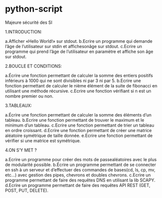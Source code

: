 # python-script
Majeure sécurité des SI


1.INTRODUCTION:

  a.Afficher «Hello World!» sur stdout.
  b.Ecrire un programme qui demande l’âge de l’utilisateur sur stdin et affichesonâge sur stdout.
  c.Ecrire un programme qui prend l’âge de l’utilisateur en paramètre et affiche son âge sur stdout.

2.BOUCLE ET CONDITIONS:
  
   a.Écrire une fonction permettant de calculer la somme des entiers positifs inférieurs à 1000 qui ne sont divisibles ni par 3 ni par 5.
   b.Ecrire une fonction permettant de calculer le nième élément de la suite de fibonacci en utilisant une méthode récursive.
   c.Ecrire une fonction vérifiant si n est un nombre premier ou non.

3.TABLEAUX:
  
   a.Écrire une fonction permettant de calculer la somme des éléments d’un tableau.
   b.Ecrire une fonction permettant de trouver le maximum et le minimum d’un tableau.
   c.Ecrire une fonction permettant de trier un tableau en ordre croissant.
   d.Ecrire une fonction permettant de créer une matrice aléatoire symétrique de taille donnée.
   e.Ecrire une fonction permettant de vérifier si une matrice est symétrique.

4.ON S’Y MET ?
  
   a.Ecrire un programme pour créer des mots de passealéatoires avec le plus de modularité possible.
   b.Écrire un programme permettant de se connecter en ssh à un serveur et d’effectuer des commandes de bases(cd, ls, cp, mv, etc...) avec gestion des pipes, chevrons et doubles chevrons.
   c.Ecrire un programme permettant de faire des requêtes DNS en utilisant la lib SCAPY. 
   d.Ecrire un programme permettant de faire des requêtes API REST (GET, POST, PUT, DELETE).
